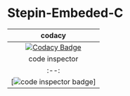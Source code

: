 # Stepin-Embeded-C
|codacy|
|:--:
|[![Codacy Badge](https://app.codacy.com/project/badge/Grade/248e1e642a034a348d82d465e80f5706)](https://www.codacy.com/gh/PrakashReddyPadala/Stepin-Embeded-C/dashboard?utm_source=github.com&amp;utm_medium=referral&amp;utm_content=PrakashReddyPadala/Stepin-Embeded-C&amp;utm_campaign=Badge_Grade)|
|code inspector|
|:--:|
|[![code inspector badge](https://www.code-inspector.com/project/29020/score/svg)]|
